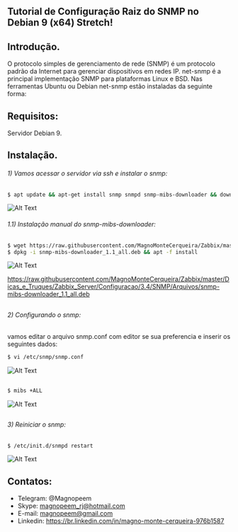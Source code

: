 ##                                      Tutorial de Configuração Raiz do SNMP no Debian 9 (x64) Stretch!


## Introdução.

O protocolo simples de gerenciamento de rede (SNMP) é um protocolo padrão da Internet para gerenciar dispositivos em redes IP. net-snmp é a principal implementação SNMP para plataformas Linux e BSD. Nas ferramentas Ubuntu ou Debian net-snmp estão instaladas da seguinte forma:


## Requisitos:

Servidor Debian 9.


## Instalação.

###### 1) Vamos acessar o servidor via ssh e instalar o snmp:
```sh
$ apt update && apt-get install snmp snmpd snmp-mibs-downloader && download-mibs
```
![Alt Text](https://github.com/MagnoMonteCerqueira/Zabbix/blob/master/Dicas_e_Truques/src/img/Zabbix_Server/SNMP/snmp01.PNG)

###### 1.1) Instalação manual do snmp-mibs-downloader:
```sh
$ wget https://raw.githubusercontent.com/MagnoMonteCerqueira/Zabbix/master/Dicas_e_Truques/Zabbix_Server/Configuracao/3.4/SNMP/Arquivos/snmp-mibs-downloader_1.1_all.deb
$ dpkg -i snmp-mibs-downloader_1.1_all.deb && apt -f install
```
![Alt Text](https://github.com/MagnoMonteCerqueira/Zabbix/blob/master/Dicas_e_Truques/src/img/Zabbix_Server/SNMP/snmp01.1.PNG)


https://raw.githubusercontent.com/MagnoMonteCerqueira/Zabbix/master/Dicas_e_Truques/Zabbix_Server/Configuracao/3.4/SNMP/Arquivos/snmp-mibs-downloader_1.1_all.deb


##
###### 2) Configurando o snmp:
vamos editar o arquivo snmp.conf com editor se sua preferencia e inserir os seguintes dados:
```sh
$ vi /etc/snmp/snmp.conf
```
![Alt Text](https://github.com/MagnoMonteCerqueira/Zabbix/blob/master/Dicas_e_Truques/src/img/Zabbix_Server/SNMP/snmp02.PNG)


##
```sh
$ mibs +ALL
```
![Alt Text](https://github.com/MagnoMonteCerqueira/Zabbix/blob/master/Dicas_e_Truques/src/img/Zabbix_Server/SNMP/snmp03.PNG)

##
###### 3) Reiniciar o snmp:
```sh
$ /etc/init.d/snmpd restart
```
![Alt Text](https://github.com/MagnoMonteCerqueira/Zabbix/blob/master/Dicas_e_Truques/src/img/Zabbix_Server/SNMP/snmp04.PNG)


## Contatos:


* Telegram: @Magnopeem
* Skype: magnopeem_rj@hotmail.com
* E-mail: magnopeem@gmail.com
* Linkedin: https://br.linkedin.com/in/magno-monte-cerqueira-976b1587
